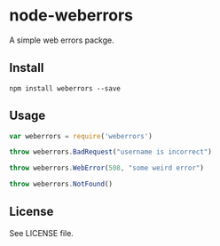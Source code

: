 node-weberrors
==============

A simple web errors packge.

## Install

```
npm install weberrors --save
```

## Usage

```javascript
var weberrors = require('weberrors')

throw weberrors.BadRequest("username is incorrect")

throw weberrors.WebError(508, "some weird error")

throw weberrors.NotFound()
```

## License

See LICENSE file.
